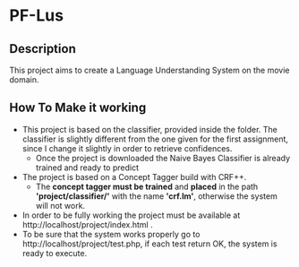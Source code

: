 # PF-Lus

## Description
This project aims to create a Language Understanding System on the movie domain.

## How To Make it working
- This project is based on the classifier, provided inside the folder. The classifier is slightly different from the one given for the first assignment, since I change it slightly in order to retrieve confidences.
  - Once the project is downloaded the Naive Bayes Classifier is already trained and ready to predict
- The project is based on a Concept Tagger build with CRF++.
  - The **concept tagger must be trained** and **placed** in the path **'project/classifier/'** with the name **'crf.lm'**, otherwise the system will not work.
- In order to be fully working the project must be available at http://localhost/project/index.html .
- To be sure that the system works properly go to http://localhost/project/test.php, if each test return OK, the system is ready to execute.

